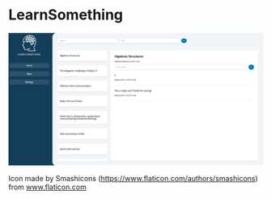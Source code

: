 # LearnSomething

![screenshot](./screenshot.png)

Icon made by Smashicons (https://www.flaticon.com/authors/smashicons) from www.flaticon.com
